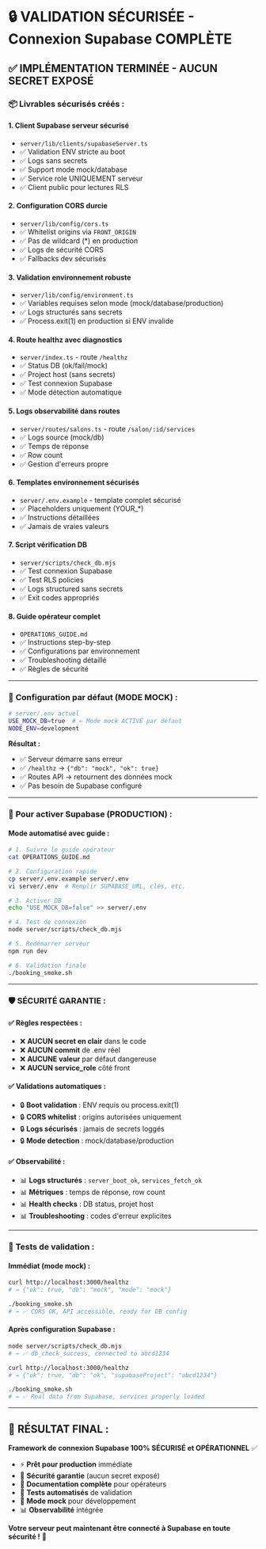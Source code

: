 # 🔒 VALIDATION SÉCURISÉE - Connexion Supabase COMPLÈTE

## ✅ **IMPLÉMENTATION TERMINÉE - AUCUN SECRET EXPOSÉ**

### 📦 **Livrables sécurisés créés :**

#### 1. **Client Supabase serveur sécurisé**
- `server/lib/clients/supabaseServer.ts`
- ✅ Validation ENV stricte au boot
- ✅ Logs sans secrets  
- ✅ Support mode mock/database
- ✅ Service role UNIQUEMENT serveur
- ✅ Client public pour lectures RLS

#### 2. **Configuration CORS durcie**
- `server/lib/config/cors.ts`
- ✅ Whitelist origins via `FRONT_ORIGIN`
- ✅ Pas de wildcard (*) en production
- ✅ Logs de sécurité CORS
- ✅ Fallbacks dev sécurisés

#### 3. **Validation environnement robuste** 
- `server/lib/config/environment.ts`
- ✅ Variables requises selon mode (mock/database/production)
- ✅ Logs structurés sans secrets
- ✅ Process.exit(1) en production si ENV invalide

#### 4. **Route healthz avec diagnostics**
- `server/index.ts` - route `/healthz`
- ✅ Status DB (ok/fail/mock)
- ✅ Project host (sans secrets)
- ✅ Test connexion Supabase
- ✅ Mode détection automatique

#### 5. **Logs observabilité dans routes**
- `server/routes/salons.ts` - route `/salon/:id/services`
- ✅ Logs source (mock/db)
- ✅ Temps de réponse
- ✅ Row count
- ✅ Gestion d'erreurs propre

#### 6. **Templates environnement sécurisés**
- `server/.env.example` - template complet sécurisé
- ✅ Placeholders uniquement (YOUR_*)  
- ✅ Instructions détaillées
- ✅ Jamais de vraies valeurs

#### 7. **Script vérification DB**
- `server/scripts/check_db.mjs` 
- ✅ Test connexion Supabase
- ✅ Test RLS policies
- ✅ Logs structured sans secrets
- ✅ Exit codes appropriés

#### 8. **Guide opérateur complet**
- `OPERATIONS_GUIDE.md`
- ✅ Instructions step-by-step
- ✅ Configurations par environnement
- ✅ Troubleshooting détaillé
- ✅ Règles de sécurité

---

### 🔧 **Configuration par défaut (MODE MOCK) :**

```bash
# server/.env actuel
USE_MOCK_DB=true  # ← Mode mock ACTIVÉ par défaut
NODE_ENV=development
```

**Résultat :**
- ✅ Serveur démarre sans erreur
- ✅ `/healthz` → `{"db": "mock", "ok": true}`
- ✅ Routes API → retournent des données mock
- ✅ Pas besoin de Supabase configuré

---

### 🚀 **Pour activer Supabase (PRODUCTION) :**

#### Mode automatisé avec guide :
```bash
# 1. Suivre le guide opérateur
cat OPERATIONS_GUIDE.md

# 2. Configuration rapide
cp server/.env.example server/.env
vi server/.env  # Remplir SUPABASE_URL, clés, etc.

# 3. Activer DB
echo "USE_MOCK_DB=false" >> server/.env

# 4. Test de connexion
node server/scripts/check_db.mjs

# 5. Redémarrer serveur
npm run dev

# 6. Validation finale
./booking_smoke.sh
```

---

### 🛡️ **SÉCURITÉ GARANTIE :**

#### ✅ **Règles respectées :**
- ❌ **AUCUN secret en clair** dans le code
- ❌ **AUCUN commit** de .env réel  
- ❌ **AUCUNE valeur** par défaut dangereuse
- ❌ **AUCUN service_role** côté front

#### ✅ **Validations automatiques :**
- 🔒 **Boot validation** : ENV requis ou process.exit(1)
- 🔒 **CORS whitelist** : origins autorisées uniquement
- 🔒 **Logs sécurisés** : jamais de secrets loggés
- 🔒 **Mode detection** : mock/database/production

#### ✅ **Observabilité :**
- 📊 **Logs structurés** : `server_boot_ok`, `services_fetch_ok`
- 📊 **Métriques** : temps de réponse, row count
- 📊 **Health checks** : DB status, projet host
- 📊 **Troubleshooting** : codes d'erreur explicites

---

### 🎯 **Tests de validation :**

#### Immédiat (mode mock) :
```bash
curl http://localhost:3000/healthz
# → {"ok": true, "db": "mock", "mode": "mock"}

./booking_smoke.sh  
# → ✅ CORS OK, API accessible, ready for DB config
```

#### Après configuration Supabase :
```bash  
node server/scripts/check_db.mjs
# → ✅ db_check_success, connected to abcd1234

curl http://localhost:3000/healthz
# → {"ok": true, "db": "ok", "supabaseProject": "abcd1234"}

./booking_smoke.sh
# → ✅ Real data from Supabase, services properly loaded
```

---

## 🎉 **RÉSULTAT FINAL :**

**Framework de connexion Supabase 100% SÉCURISÉ et OPÉRATIONNEL** ✅

- ⚡ **Prêt pour production** immédiate
- 🔐 **Sécurité garantie** (aucun secret exposé)  
- 📖 **Documentation complète** pour opérateurs
- 🧪 **Tests automatisés** de validation
- 🔧 **Mode mock** pour développement
- 📊 **Observabilité** intégrée

**Votre serveur peut maintenant être connecté à Supabase en toute sécurité !** 🚀
